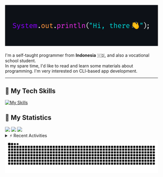 <!-- Header Badges -->
<!--
[![Profile Views](https://komarev.com/ghpvc/?username=mitsuki31&color=blue&label=PROFILE+VIEWS)](https://github.com/mitsuki31)
[![Follow](https://img.shields.io/twitter/url?url=https%3A%2F%2Ftwitter.com%2Fryuumitsuki31)](https://twitter.com/ryuumitsuki31)
-->

<h2><img src="images/hi_there.png"/></h2>

I'm a self-taught programmer from **Indonesia** 🇮🇩, and also a vocational school student.  
In my spare time, I'd like to read and learn some materials about programming. I'm very interested on CLI-based app development.

---

## 👾 My Tech Skills

[![My Skills](https://skillicons.dev/icons?i=py,c,cpp,java,js,ts,css,sass,html,bash,arduino)](https://skillicons.dev)


## 🔭 My Statistics

<picture id="stats">
    <source 
            srcset="https://github-readme-stats.vercel.app/api?username=mitsuki31&show_icons=true&theme=tokyonight&include_all_commits=true&show_private=falsee&hide=stars"
            media="(prefers-color-scheme: dark)"
    />
    <source
            srcset="https://github-readme-stats.vercel.app/api?username=mitsuki31&show_icons=true&include_all_commits=true&show_private=false&hide=stars"
            media="(prefers-color-scheme: light), (prefers-color-scheme: no-preference)"
    />
    <img src="https://github-readme-stats.vercel.app/api?username=mitsuki31&show_icons=true&include_all_commits=true&show_private=false&hide=stars" />
</picture>

<picture id="top-langs">
    <source
            srcset="https://github-readme-stats.vercel.app/api/top-langs/?username=mitsuki31&layout=donut&theme=tokyonight&count_private=true&langs_count=10"
            media="(prefers-color-scheme: dark)"
    />
    <source
            srcset="https://github-readme-stats.vercel.app/api/top-langs/?username=mitsuki31&layout=donut&count_private=true&langs_count=10"
            media="(prefers-color-scheme: light), (prefers-color-scheme: no-preference)"
    />
    <img src="https://github-readme-stats.vercel.app/api/top-langs/?username=mitsuki31&layout=donut&langs_count=10&count_private=true" />
</picture>

<picture id="profile-summary">
    <source
            srcset="https://github-profile-summary-cards.vercel.app/api/cards/profile-details?username=mitsuki31&theme=tokyonight"
            media="(prefers-color-scheme: dark)"
    />
    <source
            srcset="https://github-profile-summary-cards.vercel.app/api/cards/profile-details?username=mitsuki31&theme=github"
            media="(prefers-color-scheme: light), (prefers-color-scheme: no-preference)"
    />
    <img src="https://github-profile-summary-cards.vercel.app/api/cards/profile-details?username=mitsuki31" />
</picture>

<br/>


<details>
<summary>⚡ Recent Activities</summary>

<!--START_SECTION:activity-->
1. 🚀 Published release [v0.5.0](https://github.com/mitsuki31/temppath/releases/tag/v0.5.0) in [mitsuki31/temppath](https://github.com/mitsuki31/temppath)
2. 🚀 Published release [temppath@0.4.0](https://github.com/mitsuki31/temppath/releases/tag/v0.4.0) in [mitsuki31/temppath](https://github.com/mitsuki31/temppath)
3. 🎉 Merged PR [#6](https://github.com/mitsuki31/temppath/pull/6) in [mitsuki31/temppath](https://github.com/mitsuki31/temppath)
4. 💪 Opened PR [#6](https://github.com/mitsuki31/temppath/pull/6) in [mitsuki31/temppath](https://github.com/mitsuki31/temppath)
5. 🎉 Merged PR [#13](https://github.com/mitsuki31/ytmp3-js/pull/13) in [mitsuki31/ytmp3-js](https://github.com/mitsuki31/ytmp3-js)
6. 💪 Opened PR [#13](https://github.com/mitsuki31/ytmp3-js/pull/13) in [mitsuki31/ytmp3-js](https://github.com/mitsuki31/ytmp3-js)
7. 🎉 Merged PR [#12](https://github.com/mitsuki31/ytmp3-js/pull/12) in [mitsuki31/ytmp3-js](https://github.com/mitsuki31/ytmp3-js)
8. 💪 Opened PR [#12](https://github.com/mitsuki31/ytmp3-js/pull/12) in [mitsuki31/ytmp3-js](https://github.com/mitsuki31/ytmp3-js)
9. 🎉 Merged PR [#11](https://github.com/mitsuki31/ytmp3-js/pull/11) in [mitsuki31/ytmp3-js](https://github.com/mitsuki31/ytmp3-js)
10. 💪 Opened PR [#11](https://github.com/mitsuki31/ytmp3-js/pull/11) in [mitsuki31/ytmp3-js](https://github.com/mitsuki31/ytmp3-js)
<!--END_SECTION:activity-->

</details>

<picture>
  <!-- For dark theme -->
  <source
    srcset="https://raw.githubusercontent.com/mitsuki31/mitsuki31/output/github-snake-dark.svg"
    media="(prefers-color-scheme: dark)"
  />
  <!-- For light theme -->
  <source
    srcset="https://raw.githubusercontent.com/mitsuki31/mitsuki31/output/github-snake.svg"
    media="(prefers-color-scheme: light)"
  />
  <!-- Default -->
  <img
    alt="GitHub Contribution Grid Snake"
    src="https://raw.githubusercontent.com/mitsuki31/mitsuki31/output/github-snake.svg"
  />
</picture>
